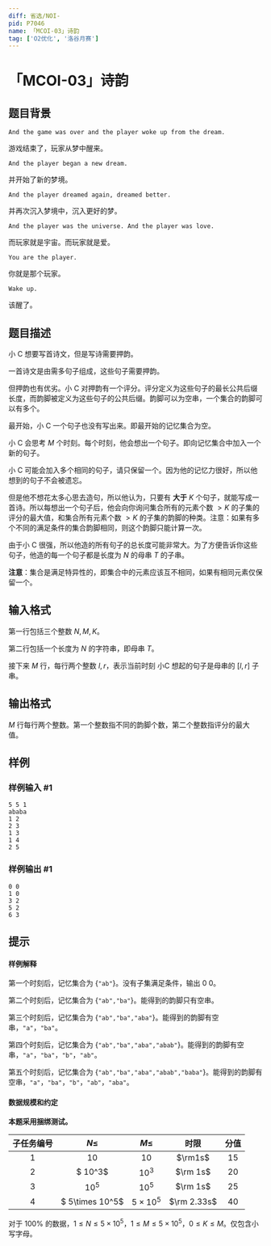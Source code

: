 ```yaml
---
diff: 省选/NOI-
pid: P7046
name: 「MCOI-03」诗韵
tag: ['O2优化', '洛谷月赛']
---
```

# 「MCOI-03」诗韵
## 题目背景

$\texttt{And the game was over and the player woke up from the dream. }$

游戏结束了，玩家从梦中醒来。

$\texttt{And the player began a new dream. }$

并开始了新的梦境。

$\texttt{And the player dreamed again, dreamed better.}$

并再次沉入梦境中，沉入更好的梦。

$\texttt{And the player was the universe. And the player was love.}$

而玩家就是宇宙。而玩家就是爱。

$\texttt{You are the player.}$

你就是那个玩家。


$\texttt{Wake up.}$


该醒了。
## 题目描述

小 C 想要写首诗文，但是写诗需要押韵。

一首诗文是由需多句子组成，这些句子需要押韵。

但押韵也有优劣。小 C 对押韵有一个评分。评分定义为这些句子的最长公共后缀长度，而韵脚被定义为这些句子的公共后缀。韵脚可以为空串，一个集合的韵脚可以有多个。

最开始，小 C 一个句子也没有写出来。即最开始的记忆集合为空。

小 C 会思考 $M$ 个时刻。每个时刻，他会想出一个句子。即向记忆集合中加入一个新的句子。

小 C 可能会加入多个相同的句子，请只保留一个。因为他的记忆力很好，所以他想到的句子不会被遗忘。

但是他不想花太多心思去造句，所以他认为，只要有 **大于** $K$ 个句子，就能写成一首诗。所以每想出一个句子后，他会向你询问集合所有的元素个数 $>K$ 的子集的评分的最大值，和集合所有元素个数 $>K$ 的子集的韵脚的种类。注意：如果有多个不同的满足条件的集合韵脚相同，则这个韵脚只能计算一次。

由于小 C 很强，所以他造的所有句子的总长度可能非常大。为了方便告诉你这些句子，他造的每一个句子都是长度为 $N$ 的母串 $T$ 的子串。

**注意**：集合是满足特异性的，即集合中的元素应该互不相同，如果有相同元素仅保留一个。
## 输入格式

第一行包括三个整数 $N,M,K$。


第二行包括一个长度为 $N$ 的字符串，即母串 $T$。   


接下来 $M$ 行，每行两个整数 $l,r$，表示当前时刻 小C 想起的句子是母串的 $[l,r]$ 子串。
## 输出格式

$M$ 行每行两个整数。第一个整数指不同的韵脚个数，第二个整数指评分的最大值。
## 样例

### 样例输入 #1
```
5 5 1
ababa
1 2
2 3
1 3
1 4
2 5
```
### 样例输出 #1
```
0 0
1 0
3 2
5 2
6 3
```
## 提示

#### 样例解释

第一个时刻后，记忆集合为 $\{\texttt{"ab"}\}$。没有子集满足条件，输出 $0\ 0$。

第二个时刻后，记忆集合为 $\{\texttt{"ab","ba"}\}$。能得到的韵脚只有空串。

第三个时刻后，记忆集合为 $\{\texttt{"ab","ba","aba"}\}$。能得到的韵脚有空串，$\texttt{"a"}$，$\texttt{"ba"}$。

第四个时刻后，记忆集合为 $\{\texttt{"ab","ba","aba","abab"}\}$。能得到的韵脚有空串，$\texttt{"a"}$，$\texttt{"ba"}$，$\texttt{"b"}$，$\texttt{"ab"}$。

第五个时刻后，记忆集合为 $\{\texttt{"ab","ba","aba","abab","baba"}\}$。能得到的韵脚有空串，$\texttt{"a"}$，$\texttt{"ba"}$，$\texttt{"b"}$，$\texttt{"ab"}$，$\texttt{"aba"}$。

#### 数据规模和约定

**本题采用捆绑测试。**

| 子任务编号 | $N\le$ | $M\le$ |  时限 | 分值 |
| :----------: | :----------: | :----------: | :----------: | :----------: |
| $1$ | $10$ | $10$ | $\rm1s$ | $15$ |
| $2$ | $ 10^3$ | $10^3$  | $\rm 1s$ | $20$ |
| $3$ | $10^5$ | $10^5$  | $\rm 1s$ | $25$ |
| $4$ | $ 5\times 10^5$ | $5\times 10^5$ | $\rm 2.33s$ | $40$ |

对于 $100\%$ 的数据，$1 \le N\le 5\times 10^5$，$1 \le M\le   5 \times 10^5，0\le K \le M$。仅包含小写字母。

